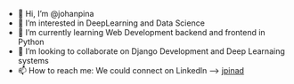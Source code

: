 - 👋 Hi, I’m @johanpina
- 👀 I’m interested in DeepLearning and Data Science
- 🌱 I’m currently learning Web Development backend and frontend in Python
- 💞️ I’m looking to collaborate on Django Development and Deep Learnaing systems
- 📫 How to reach me: We could connect on Linkedln --> [jpinad](https://www.linkedin.com/in/jpinad/)

<!---
johanpina/johanpina is a ✨ special ✨ repository because its `README.md` (this file) appears on your GitHub profile.
You can click the Preview link to take a look at your changes.
--->
